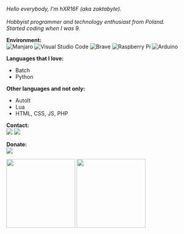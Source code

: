 *Hello everybody, I'm hXR16F (aka zaktabyte).\
\
Hobbyist programmer and technology enthusiast from Poland.\
Started coding when I was 9.*

**Environment:**\
![Manjaro](https://img.shields.io/badge/Manjaro-35BF5C?style=for-the-badge&logo=Manjaro&logoColor=white)
![Visual Studio Code](https://img.shields.io/badge/Visual%20Studio%20Code-0078d7.svg?style=for-the-badge&logo=visual-studio-code&logoColor=white)
![Brave](https://img.shields.io/badge/Brave-FB542B?style=for-the-badge&logo=Brave&logoColor=white)
![Raspberry Pi](https://img.shields.io/badge/-RaspberryPi-C51A4A?style=for-the-badge&logo=Raspberry-Pi)
![Arduino](https://img.shields.io/badge/-Arduino-00979D?style=for-the-badge&logo=Arduino&logoColor=white)

**Languages that I love:**
* Batch
* Python

**Other languages and not only:**
* AutoIt
* Lua
* HTML, CSS, JS, PHP

**Contact:**\
<a href="https://discord.com/users/318133165791379457"><img src="https://dcbadge.vercel.app/api/shield/318133165791379457?compact=true" /></a>
<a href="mailto:hxr16f.ar@gmail.com"><img src="https://img.shields.io/badge/gmail-%23D14836.svg?&style=for-the-badge&logo=gmail&logoColor=white" /></a>

**Donate:**\
<a href="https://ko-fi.com/zaktabyte"><img src="https://img.shields.io/badge/Ko--fi-F16061?style=for-the-badge&logo=ko-fi&logoColor=white" /></a>

<p float="left">
  <img src="https://github-readme-stats.vercel.app/api?username=hXR16F&show_icons=true&count_private=true&title_color=58a6ff&text_color=9f9f9f&icon_color=58a6ff&bg_color=0d1117" height="180">
  <img src="https://github-readme-stats.vercel.app/api/top-langs/?username=hXR16F&langs_count=6&hide=php,css,html,roff&layout=compact&title_color=58a6ff&text_color=9f9f9f&icon_color=58a6ff&bg_color=0d1117" height="180">
</p>
